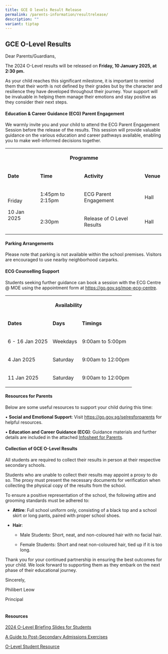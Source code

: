 ```yaml
---
title: GCE O levels Result Release
permalink: /parents-information/resultrelease/
description: ""
variant: tiptap
---
```

<h2>GCE O-Level Results</h2>
<p>Dear Parents/Guardians,</p>
<p></p>
<p>The 2024 O-Level results will be released on <strong>Friday, 10 January 2025, at 2:30 pm.</strong>
</p>
<p></p>
<p>As your child reaches this significant milestone, it is important to remind
them that their worth is not defined by their grades but by the character
and resilience they have developed throughout their journey. Your support
will be invaluable in helping them manage their emotions and stay positive
as they consider their next steps.</p>
<h4>Education &amp; Career Guidance (ECG) Parent Engagement</h4>
<p>We warmly invite you and your child to attend the ECG Parent Engagement
Session before the release of the results. This session will provide valuable
guidance on the various education and career pathways available, enabling
you to make well-informed decisions together.</p>
<p></p>
<table style="minWidth: 100px">
<colgroup>
<col>
<col>
<col>
<col>
</colgroup>
<tbody>
<tr>
<th rowspan="1" colspan="4">
<p>Programme</p>
</th>
</tr>
<tr>
<td rowspan="1" colspan="1">
<p><strong>Date</strong>
</p>
</td>
<td rowspan="1" colspan="1">
<p><strong>Time</strong>
</p>
</td>
<td rowspan="1" colspan="1">
<p><strong>Activity</strong>
</p>
</td>
<td rowspan="1" colspan="1">
<p><strong>Venue</strong>
</p>
</td>
</tr>
<tr>
<td rowspan="2" colspan="1">
<p>Friday</p>
<p>10 Jan 2025</p>
</td>
<td rowspan="1" colspan="1">
<p>1:45pm to 2:15pm</p>
</td>
<td rowspan="1" colspan="1">
<p>ECG Parent Engagement</p>
</td>
<td rowspan="1" colspan="1">
<p>Hall</p>
</td>
</tr>
<tr>
<td rowspan="1" colspan="1">
<p>2:30pm</p>
</td>
<td rowspan="1" colspan="1">
<p>Release of O Level Results</p>
</td>
<td rowspan="1" colspan="1">
<p>Hall</p>
</td>
</tr>
</tbody>
</table>
<p></p>
<h4>Parking Arrangements</h4>
<p>Please note that parking is not available within the school premises.
Visitors are encouraged to use nearby neighborhood carparks.</p>
<p></p>
<h4>ECG Counselling Support</h4>
<p>Students seeking further guidance can book a session with the ECG Centre
@ MOE using the appointment form at <a href="https://go.gov.sg/moe-ecg-centre" rel="noopener noreferrer nofollow" target="_blank">https://go.gov.sg/moe-ecg-centre</a>.</p>
<p></p>
<table style="minWidth: 75px">
<colgroup>
<col>
<col>
<col>
</colgroup>
<tbody>
<tr>
<th rowspan="1" colspan="3">
<p>Availability</p>
</th>
</tr>
<tr>
<td rowspan="1" colspan="1">
<p><strong>Dates</strong>
</p>
</td>
<td rowspan="1" colspan="1">
<p><strong>Days</strong>
</p>
</td>
<td rowspan="1" colspan="1">
<p><strong>Timings</strong>
</p>
</td>
</tr>
<tr>
<td rowspan="1" colspan="1">
<p>6 - 16 Jan 2025</p>
</td>
<td rowspan="1" colspan="1">
<p>Weekdays</p>
</td>
<td rowspan="1" colspan="1">
<p>9:00am to 5:00pm</p>
</td>
</tr>
<tr>
<td rowspan="1" colspan="1">
<p>4 Jan 2025</p>
</td>
<td rowspan="1" colspan="1">
<p>Saturday</p>
</td>
<td rowspan="1" colspan="1">
<p>9:00am to 12:00pm</p>
</td>
</tr>
<tr>
<td rowspan="1" colspan="1">
<p>11 Jan 2025</p>
</td>
<td rowspan="1" colspan="1">
<p>Saturday</p>
</td>
<td rowspan="1" colspan="1">
<p>9:00am to 12:00pm</p>
</td>
</tr>
</tbody>
</table>
<p></p>
<h4>Resources for Parents</h4>
<p>Below are some useful resources to support your child during this time:</p>
<p>• <strong>Social and Emotional Support</strong>: Visit <a href="https://go.gov.sg/selresforparents" rel="noopener noreferrer nofollow" target="_blank">https://go.gov.sg/selresforparents</a> for
helpful resources.</p>
<p>• <strong>Education and Career Guidance (ECG)</strong>: Guidance materials
and further details are included in the attached <a href="/files/Infosheet_for_Parents__O_Level_.pdf" rel="noopener noreferrer nofollow" target="_blank">Infosheet for Parents</a>.</p>
<p></p>
<h4>Collection of GCE O-Level Results</h4>
<p>All students are required to collect their results in person at their
respective secondary schools.</p>
<p>Students who are unable to collect their results may appoint a proxy to
do so. The proxy must present the necessary documents for verification
when collecting the physical copy of the results from the school.</p>
<p>To ensure a positive representation of the school, the following attire
and grooming standards must be adhered to:</p>
<ul data-tight="true" class="tight">
<li>
<p><strong>Attire</strong>: Full school uniform only, consisting of a black
top and a school skirt or long pants, paired with proper school shoes.</p>
</li>
<li>
<p><strong>Hair</strong>:</p>
<ul data-tight="true" class="tight">
<li>
<p>Male Students: Short, neat, and non-coloured hair with no facial hair.</p>
</li>
<li>
<p>Female Students: Short and neat non-coloured hair, tied up if it is too
long.</p>
</li>
</ul>
</li>
</ul>
<p>Thank you for your continued partnership in ensuring the best outcomes
for your child. We look forward to supporting them as they embark on the
next phase of their educational journey.</p>
<p>Sincerely,</p>
<p>Philibert Leow</p>
<p>Principal</p>
<h4><br>Resources</h4>
<p><a href="/files/2024_O_Level_Briefing_Slides_for_Students.pdf" rel="noopener nofollow" target="_blank">2024 O-Level Briefing Slides for Students</a>
</p>
<p><a href="/files/A_Guide_to_Post_Secondary_Admissions_Exercises.pdf" rel="noopener nofollow" target="_blank">A Guide to Post-Secondary Admissions Exercises</a>
</p>
<p><a href="/files/O_level_Student_Resource.pdf" rel="noopener nofollow" target="_blank">O-Level Student Resource</a>
</p>